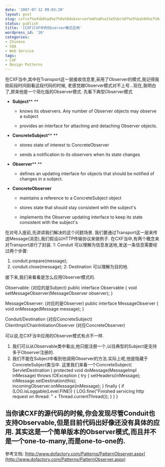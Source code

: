 ```yaml
---
date: '2007-07-12 09:03:20'
layout: post
slug: cxfcxf%e4%b8%ad%e7%9a%84observer%e6%a8%a1%e5%bc%8f%e5%ba%94%e7%94%a8
status: publish
title: '[CXF]CXF中的Observer模式应用'
wordpress_id: '20'
categories:
- Chinese
- SOA
- Web Service
tags:
- CXF
- Design Patterns
---
```


在CXF当中,其中在Transport这一层接收信息里,采用了Observer的模式,我记得我刚前段时间刚看这段代码的时候,
老感觉跟Observer模式对不上号...现在,我明白了,原来他是一个简化版的Observer模式.
先看下典型Observer模式 



	
  * **Subject**** **

	
    * knows its observers. Any number of
Observer objects may observe a subject

	
    * provides an interface for attaching and detaching Observer objects.




	
  * **ConcreteSubject**** **

	
    * stores state of interest to
ConcreteObserver

	
    * sends a notification to its observers when its state changes




	
  * **Observer**** **

	
    * defines an updating interface for objects that should be notified of changes in a subject.




	
  * **ConcreteObserver** 

	
    * maintains a reference to a
ConcreteSubject object

	
    * stores state that should stay
consistent with the subject's

	
    * implements the Observer updating interface to keep its state consistent
with the subject's





在对号入座前,先讲讲我们解决的这个问题场景.
我们要通过Transport这一层来传送Message(消息),我们假设以HTTP传输协议来做例子.
在CXF当中,有两个概念来对Transport进行了封装.
1: Conduit 可以理解为信息发送地,发送一条信息需要经过两个步骤:
1) conduit.prepare(message);
2) conduit.close(message);
2: Destination 可以理解为目的地.

接下来,我们来看看是怎么应用Observer模式的.

Observable: (对应的是Subject)
public interface Observable {
void setMessageObserver(MessageObserver observer);
}

MessageObserver: (对应的是Observer)
public interface MessageObserver {
void onMessage(Message message);
}

Conduit/Destination (对应ConcreteSubject)
ClientImpl/ChainInitiationObserver (对应ConcreteObserver)

可以说,在CXF当中应用的Observer模式有点不一样.
1) 我们可以从Observable类中看出,他只能注册一个,以往典型的Subject是支持多于Observer注册的.
2) 我们不能在Subject中看到他调用Observer的方法.实际上呢,他是隐藏于ConcreteSubject类当中.
这里我们来看一个ConcreteSubject( ServletDestination )
protected void doMessage(MessageImpl inMessage) throws IOException {
try {
setHeaders(inMessage);
inMessage.setDestination(this);
incomingObserver.onMessage(inMessage);
} finally {
if (LOG.isLoggable(Level.FINE)) {
LOG.fine("Finished servicing http request on thread: " + Thread.currentThread());
}
}
}

当你读CXF的源代码的时候,你会发现尽管Conduit也支持Observable,但是目前代码出好像还没有具体的应用.
其实这是一个简单版本的Observer模式,而且并不是一个one-to-many,而是one-to-one的.
-----------------------
参考文档:
[http://www.dofactory.com/Patterns/PatternObserver.aspx](http://www.dofactory.com/Patterns/PatternObserver.aspx)


